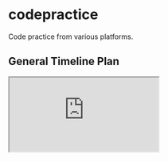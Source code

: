 # codepractice

Code practice from various platforms.

## General Timeline Plan

<iframe src="https://docs.google.com/spreadsheets/d/e/2PACX-1vSnJamuIS2eunc91pmda5Jug9qFyGGQKs438eP1l-WIqkMg2QVZOXTMWZ0A5a3K3381GdJn0NQN2gz_/pubhtml?gid=0&amp;single=true&amp;widget=true&amp;headers=false"></iframe>
